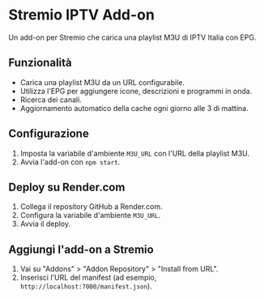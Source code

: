 # Stremio IPTV Add-on

Un add-on per Stremio che carica una playlist M3U di IPTV Italia con EPG.

## Funzionalità
- Carica una playlist M3U da un URL configurabile.
- Utilizza l'EPG per aggiungere icone, descrizioni e programmi in onda.
- Ricerca dei canali.
- Aggiornamento automatico della cache ogni giorno alle 3 di mattina.

## Configurazione
1. Imposta la variabile d'ambiente `M3U_URL` con l'URL della playlist M3U.
2. Avvia l'add-on con `npm start`.

## Deploy su Render.com
1. Collega il repository GitHub a Render.com.
2. Configura la variabile d'ambiente `M3U_URL`.
3. Avvia il deploy.

## Aggiungi l'add-on a Stremio
1. Vai su "Addons" > "Addon Repository" > "Install from URL".
2. Inserisci l'URL del manifest (ad esempio, `http://localhost:7000/manifest.json`).
